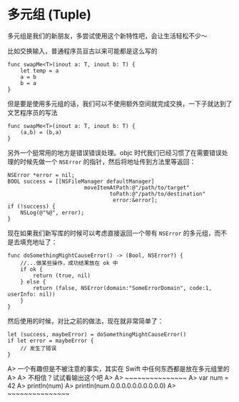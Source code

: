 # 多元组 (Tuple)

多元组是我们的新朋友，多尝试使用这个新特性吧，会让生活轻松不少～

比如交换输入，普通程序员亘古以来可能都是这么写的

    func swapMe<T>(inout a: T, inout b: T) {
        let temp = a
        a = b
        b = a
    }

但是要是使用多元组的话，我们可以不使用额外空间就完成交换，一下子就达到了文艺程序员的写法

    func swapMe<T>(inout a: T, inout b: T) {
        (a,b) = (b,a)
    }

另外一个挺常用的地方是错误错误处理。objc 时代我们已经习惯了在需要错误处理的时候先做一个 `NSError` 的指针，然后将地址传到方法里等返回：

    NSError *error = nil;
    BOOL success = [[NSFileManager defaultManager] 
                            moveItemAtPath:@"/path/to/target"
                                    toPath:@"/path/to/destination"
                                     error:&error];
    if (!success) {
        NSLog(@"%@", error);
    }

现在如果我们新写库的时候可以考虑直接返回一个带有 `NSError` 的多元组，而不是去填充地址了：

    func doSomethingMightCauseError() -> (Bool, NSError?) {
        //...做某些操作，成功结果放在 ok 中
        if ok {
            return (true, nil)
        } else {
            return (false, NSError(domain:"SomeErrorDomain", code:1, userInfo: nil))
        }
    }

然后使用的时候，对比之前的做法，现在就非常简单了：

    let (success, maybeError) = doSomethingMightCauseError()
    if let error = maybeError {
        // 发生了错误
    }


A> 一个有趣但是不被注意的事实，其实在 Swift 中任何东西都是放在多元组里的
A>
A> 不相信？试试看输出这个吧
A>
A> ~~~~~~~~~~~~~~~ 
A> var num = 42
A> println(num)
A> println(num.0.0.0.0.0.0.0.0.0.0)
A> ~~~~~~~~~~~~~~~ 
